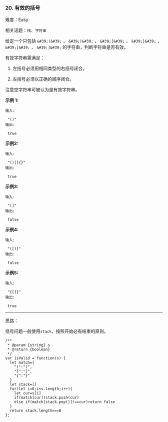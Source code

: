 ### 20. 有效的括号

难度：Easy

相关话题：`栈`、`字符串`

给定一个只包括  `&#39;(&#39;` ， `&#39;)&#39;` ， `&#39;{&#39;` ， `&#39;}&#39;` ， `&#39;[&#39;` ， `&#39;]&#39;` 的字符串，判断字符串是否有效。



有效字符串需满足：




1. 左括号必须用相同类型的右括号闭合。

2. 左括号必须以正确的顺序闭合。





注意空字符串可被认为是有效字符串。



**示例 1:** 



```
输入:

 "()"
输出:

 true
```


**示例2:** 



```
输入:

 "()[]{}"
输出:

 true
```


**示例3:** 



```
输入:

 "(]"
输出:

 false
```


**示例4:** 



```
输入:

 "([)]"
输出:

 false
```


**示例5:** 



```
输入:

 "{[]}"
输出:

 true
```



-----

思路：

括号问题一般使用`stack`，按照开始必有结束的原则。
```
/**
 * @param {string} s
 * @return {boolean}
 */
var isValid = function(s) {
  let match={
    "(":")",
    "[":"]",
    "{":"}"
  }
  let stack=[]
  for(let i=0;i<s.length;i++){
    let cur=s[i]
    if(match[cur])stack.push(cur)
    else if(match[stack.pop()]!==cur)return false
  }
  return stack.length===0
};
```

